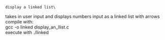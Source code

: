 	display a linked list\
takes in user input and displays numbers input as a linked list with arrows  \
compile with: \
gcc -o linked display_an_llist.c \
execute with
./linked
